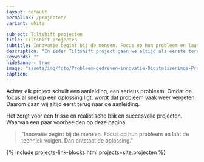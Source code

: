 ```yaml
---
layout: default
permalink: /projecten/
variant: white

subject: Tiltshift projecten
title: Tiltshift projecten
subtitle: Innovatie begint bij de mensen. Focus op hun probleem en laat de techniek volgen. Dan ontstaat de oplossing.
description: "In ieder Tiltshift project gaan we altijd als eerste terug naar de aanleiding."
keywords: ""
hideBanner: true
image: "assets/img/foto/Probleem-gedreven-innovatie-Digitaliserings-Projecten.jpg"
caption:
---
```

Achter elk project schuilt een aanleiding, een serieus probleem. Omdat de focus al snel op een oplossing ligt, wordt dat probleem vaak weer vergeten. Daarom gaan wij altijd eerst terug naar de aanleiding. 

Het zorgt voor een frisse en realistische blik en succesvolle projecten. Waarvan een paar voorbeelden op deze pagina.

> "Innovatie begint bij de mensen. Focus op hun probleem en laat de techniek volgen. Dan ontstaat de oplossing."

{% include projects-link-blocks.html projects=site.projecten %}
